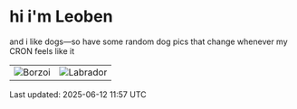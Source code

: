# hi i'm Leoben

and i like dogs—so have some random dog pics that change whenever my CRON feels like it

|  |  |
|--------|----------|
| ![Borzoi](https://random-dog-vercel.vercel.app/api/random-borzoi?v=1749729432) | ![Labrador](https://random-dog-vercel.vercel.app/api/random-labrador?v=1749729432) |

Last updated: 2025-06-12 11:57 UTC
